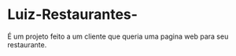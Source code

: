 # Luiz-Restaurantes-
É um projeto feito a um cliente que queria uma pagina web para seu restaurante.
